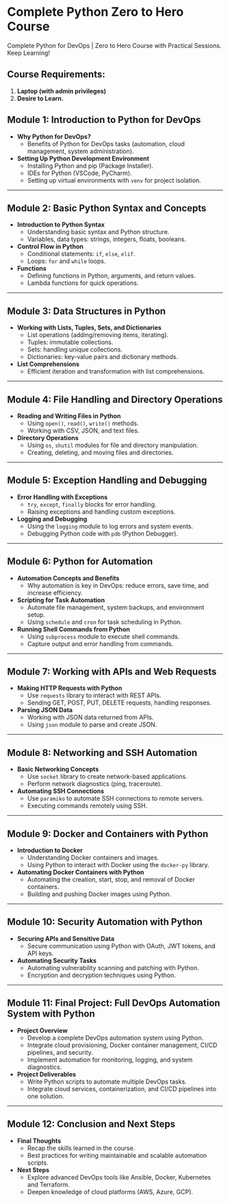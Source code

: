 # Complete Python Zero to Hero Course

Complete Python for DevOps | Zero to Hero Course with Practical Sessions. Keep Learning!

## Course Requirements:
1. **Laptop (with admin privileges)**
2. **Desire to Learn.**

## **Module 1: Introduction to Python for DevOps**
- **Why Python for DevOps?**
  - Benefits of Python for DevOps tasks (automation, cloud management, system administration).
- **Setting Up Python Development Environment**
  - Installing Python and pip (Package Installer).
  - IDEs for Python (VSCode, PyCharm).
  - Setting up virtual environments with `venv` for project isolation.

---

## **Module 2: Basic Python Syntax and Concepts**
- **Introduction to Python Syntax**
  - Understanding basic syntax and Python structure.
  - Variables, data types: strings, integers, floats, booleans.
- **Control Flow in Python**
  - Conditional statements: `if`, `else`, `elif`.
  - Loops: `for` and `while` loops.
- **Functions**
  - Defining functions in Python, arguments, and return values.
  - Lambda functions for quick operations.

---

## **Module 3: Data Structures in Python**
- **Working with Lists, Tuples, Sets, and Dictionaries**
  - List operations (adding/removing items, iterating).
  - Tuples: immutable collections.
  - Sets: handling unique collections.
  - Dictionaries: key-value pairs and dictionary methods.
- **List Comprehensions**
  - Efficient iteration and transformation with list comprehensions.

---

## **Module 4: File Handling and Directory Operations**
- **Reading and Writing Files in Python**
  - Using `open()`, `read()`, `write()` methods.
  - Working with CSV, JSON, and text files.
- **Directory Operations**
  - Using `os`, `shutil` modules for file and directory manipulation.
  - Creating, deleting, and moving files and directories.

---

## **Module 5: Exception Handling and Debugging**
- **Error Handling with Exceptions**
  - `try`, `except`, `finally` blocks for error handling.
  - Raising exceptions and handling custom exceptions.
- **Logging and Debugging**
  - Using the `logging` module to log errors and system events.
  - Debugging Python code with `pdb` (Python Debugger).

---

## **Module 6: Python for Automation**
- **Automation Concepts and Benefits**
  - Why automation is key in DevOps: reduce errors, save time, and increase efficiency.
- **Scripting for Task Automation**
  - Automate file management, system backups, and environment setup.
  - Using `schedule` and `cron` for task scheduling in Python.
- **Running Shell Commands from Python**
  - Using `subprocess` module to execute shell commands.
  - Capture output and error handling from commands.

---

## **Module 7: Working with APIs and Web Requests**
- **Making HTTP Requests with Python**
  - Use `requests` library to interact with REST APIs.
  - Sending GET, POST, PUT, DELETE requests, handling responses.
- **Parsing JSON Data**
  - Working with JSON data returned from APIs.
  - Using `json` module to parse and create JSON.

---

## **Module 8: Networking and SSH Automation**
- **Basic Networking Concepts**
  - Use `socket` library to create network-based applications.
  - Perform network diagnostics (ping, traceroute).
- **Automating SSH Connections**
  - Use `paramiko` to automate SSH connections to remote servers.
  - Executing commands remotely using SSH.

---

## **Module 9: Docker and Containers with Python**
- **Introduction to Docker**
  - Understanding Docker containers and images.
  - Using Python to interact with Docker using the `docker-py` library.
- **Automating Docker Containers with Python**
  - Automating the creation, start, stop, and removal of Docker containers.
  - Building and pushing Docker images using Python.

---

## **Module 10: Security Automation with Python**
- **Securing APIs and Sensitive Data**
  - Secure communication using Python with OAuth, JWT tokens, and API keys.
- **Automating Security Tasks**
  - Automating vulnerability scanning and patching with Python.
  - Encryption and decryption techniques using Python.

---

## **Module 11: Final Project: Full DevOps Automation System with Python**
- **Project Overview**
  - Develop a complete DevOps automation system using Python.
  - Integrate cloud provisioning, Docker container management, CI/CD pipelines, and security.
  - Implement automation for monitoring, logging, and system diagnostics.
- **Project Deliverables**
  - Write Python scripts to automate multiple DevOps tasks.
  - Integrate cloud services, containerization, and CI/CD pipelines into one solution.

---

## **Module 12: Conclusion and Next Steps**
- **Final Thoughts**
  - Recap the skills learned in the course.
  - Best practices for writing maintainable and scalable automation scripts.
- **Next Steps**
  - Explore advanced DevOps tools like Ansible, Docker, Kubernetes and Terraform.
  - Deepen knowledge of cloud platforms (AWS, Azure, GCP).
